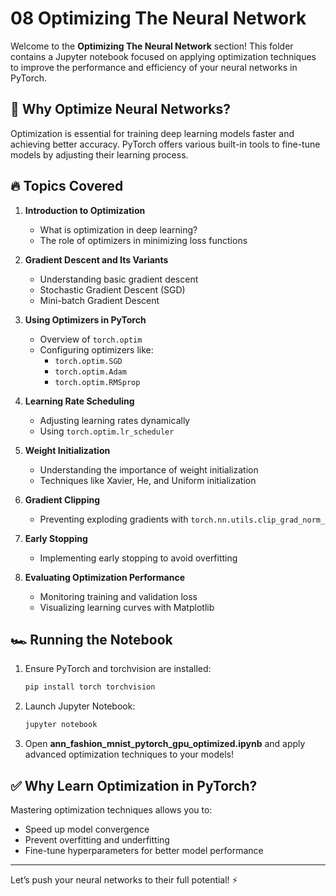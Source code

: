 # 08 Optimizing The Neural Network

Welcome to the **Optimizing The Neural Network** section! This folder contains a Jupyter notebook focused on applying optimization techniques to improve the performance and efficiency of your neural networks in PyTorch.

## 🚀 Why Optimize Neural Networks?
Optimization is essential for training deep learning models faster and achieving better accuracy. PyTorch offers various built-in tools to fine-tune models by adjusting their learning process.

## 🔥 Topics Covered

1. **Introduction to Optimization**
   - What is optimization in deep learning?
   - The role of optimizers in minimizing loss functions

2. **Gradient Descent and Its Variants**
   - Understanding basic gradient descent
   - Stochastic Gradient Descent (SGD)
   - Mini-batch Gradient Descent

3. **Using Optimizers in PyTorch**
   - Overview of `torch.optim`
   - Configuring optimizers like:
     - `torch.optim.SGD`
     - `torch.optim.Adam`
     - `torch.optim.RMSprop`

4. **Learning Rate Scheduling**
   - Adjusting learning rates dynamically
   - Using `torch.optim.lr_scheduler`

5. **Weight Initialization**
   - Understanding the importance of weight initialization
   - Techniques like Xavier, He, and Uniform initialization

6. **Gradient Clipping**
   - Preventing exploding gradients with `torch.nn.utils.clip_grad_norm_`

7. **Early Stopping**
   - Implementing early stopping to avoid overfitting

8. **Evaluating Optimization Performance**
   - Monitoring training and validation loss
   - Visualizing learning curves with Matplotlib

## 🏎️ Running the Notebook

1. Ensure PyTorch and torchvision are installed:
   ```bash
   pip install torch torchvision
   ```

2. Launch Jupyter Notebook:
   ```bash
   jupyter notebook
   ```

3. Open **ann_fashion_mnist_pytorch_gpu_optimized.ipynb** and apply advanced optimization techniques to your models!

## ✅ Why Learn Optimization in PyTorch?
Mastering optimization techniques allows you to:
- Speed up model convergence
- Prevent overfitting and underfitting
- Fine-tune hyperparameters for better model performance

---

Let’s push your neural networks to their full potential! ⚡